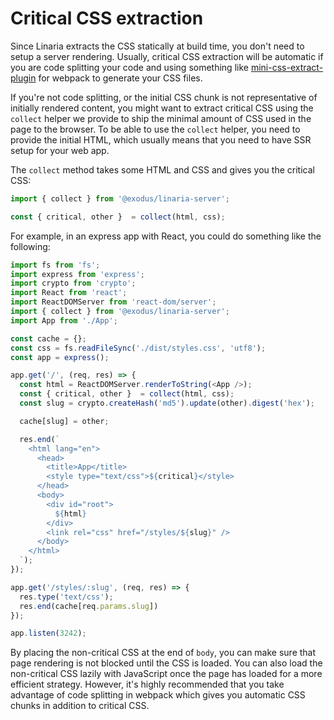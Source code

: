 # Critical CSS extraction

Since Linaria extracts the CSS statically at build time, you don't need to setup a server rendering. Usually, critical CSS extraction will be automatic if you are code splitting your code and using something like [mini-css-extract-plugin](https://github.com/webpack-contrib/mini-css-extract-plugin) for webpack to generate your CSS files.

If you're not code splitting, or the initial CSS chunk is not representative of initially rendered content, you might want to extract critical CSS using the `collect` helper we provide to ship the minimal amount of CSS used in the page to the browser. To be able to use the `collect` helper, you need to provide the initial HTML, which usually means that you need to have SSR setup for your web app.

The `collect` method takes some HTML and CSS and gives you the critical CSS:

```js
import { collect } from '@exodus/linaria-server';

const { critical, other }  = collect(html, css);
```

For example, in an express app with React, you could do something like the following:

```js
import fs from 'fs';
import express from 'express';
import crypto from 'crypto';
import React from 'react';
import ReactDOMServer from 'react-dom/server';
import { collect } from '@exodus/linaria-server';
import App from './App';

const cache = {};
const css = fs.readFileSync('./dist/styles.css', 'utf8');
const app = express();

app.get('/', (req, res) => {
  const html = ReactDOMServer.renderToString(<App />);
  const { critical, other }  = collect(html, css);
  const slug = crypto.createHash('md5').update(other).digest('hex');

  cache[slug] = other;

  res.end(`
    <html lang="en">
      <head>
        <title>App</title>
        <style type="text/css">${critical}</style>
      </head>
      <body>
        <div id="root">
          ${html}
        </div>
        <link rel="css" href="/styles/${slug}" />
      </body>
    </html>
  `);
});

app.get('/styles/:slug', (req, res) => {
  res.type('text/css');
  res.end(cache[req.params.slug])
});

app.listen(3242);
```

By placing the non-critical CSS at the end of `body`, you can make sure that page rendering is not blocked until the CSS is loaded. You can also load the non-critical CSS lazily with JavaScript once the page has loaded for a more efficient strategy. However, it's highly recommended that you take advantage of code splitting in webpack which gives you automatic CSS chunks in addition to critical CSS.
